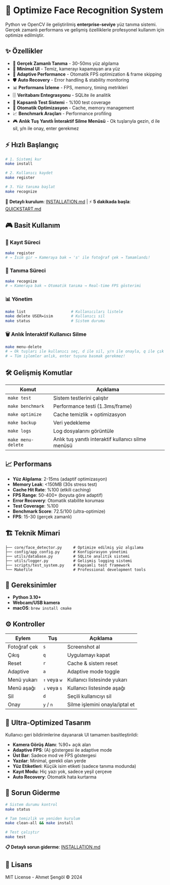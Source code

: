 # 🚀 **Optimize Face Recognition System**

Python ve OpenCV ile geliştirilmiş **enterprise-seviye** yüz tanıma sistemi. Gerçek zamanlı performans ve gelişmiş özelliklerle profesyonel kullanım için optimize edilmiştir.

## ✨ **Özellikler**

- 🎯 **Gerçek Zamanlı Tanıma** - 30-50ms yüz algılama
- 🎨 **Minimal UI** - Temiz, kamerayı kapamayan ara yüz
- 🧠 **Adaptive Performance** - Otomatik FPS optimization & frame skipping
- 🛡️ **Auto Recovery** - Error handling & stability monitoring
- 📊 **Performans İzleme** - FPS, memory, timing metrikleri  
- 🗄️ **Veritabanı Entegrasyonu** - SQLite ile analitik
- 🧪 **Kapsamlı Test Sistemi** - %100 test coverage
- 🔧 **Otomatik Optimizasyon** - Cache, memory management
- 📈 **Benchmark Araçları** - Performance profiling
- 🎮 **Anlık Tuş Yanıtlı İnteraktif Silme Menüsü** - Ok tuşlarıyla gezin, d ile sil, y/n ile onay, enter gerekmez

## ⚡ **Hızlı Başlangıç**

```bash
# 1. Sistemi kur
make install

# 2. Kullanıcı kaydet
make register

# 3. Yüz tanıma başlat  
make recognize
```

📖 **Detaylı kurulum**: [INSTALLATION.md](INSTALLATION.md) | ⚡ **5 dakikada başla**: [QUICKSTART.md](QUICKSTART.md)

## 🎮 **Basit Kullanım**

### **📸 Kayıt Süreci**
```bash
make register
# → İsim gir → Kameraya bak → 's' ile fotoğraf çek → Tamamlandı!
```

### **🎯 Tanıma Süreci**  
```bash
make recognize
# → Kameraya bak → Otomatik tanıma → Real-time FPS gösterimi
```

### **📊 Yönetim**
```bash
make list                    # Kullanıcıları listele
make delete USER=isim        # Kullanıcı sil
make status                  # Sistem durumu
```

### **🗑️ Anlık İnteraktif Kullanıcı Silme**
```bash
make menu-delete
# → Ok tuşları ile kullanıcı seç, d ile sil, y/n ile onayla, q ile çık
# → Tüm işlemler anlık, enter tuşuna basmak gerekmez!
```

## 🛠️ **Gelişmiş Komutlar**

| Komut | Açıklama |
|-------|----------|
| `make test` | Sistem testlerini çalıştır |
| `make benchmark` | Performance testi (1.3ms/frame) |
| `make optimize` | Cache temizlik + optimizasyon |
| `make backup` | Veri yedekleme |
| `make logs` | Log dosyalarını görüntüle |
| `make menu-delete` | Anlık tuş yanıtlı interaktif kullanıcı silme menüsü |

## 📈 **Performans**

- **Yüz Algılama**: 2-15ms (adaptif optimizasyon)
- **Memory Leak**: <150MB (30s stress test)
- **Cache Hit Rate**: %100 (etkili caching)
- **FPS Range**: 50-400+ (boyuta göre adaptif)
- **Error Recovery**: Otomatik stabilite koruması
- **Test Coverage**: %100
- **Benchmark Score**: 72.5/100 (ultra-optimize)
- **FPS**: 15-30 (gerçek zamanlı)
## 🏗️ **Teknik Mimari**

```
├── core/face_detector.py     # Optimize edilmiş yüz algılama
├── config/app_config.py      # Konfigürasyon yönetimi
├── utils/database.py         # SQLite analitik sistemi
├── utils/logger.py           # Gelişmiş logging sistemi
├── scripts/test_system.py    # Kapsamlı test framework
└── Makefile                  # Professional development tools
```

## 🔧 **Gereksinimler**

- **Python 3.10+** 
- **Webcam/USB kamera**
- **macOS**: `brew install cmake`

## ⚙️ **Kontroller**

| Eylem | Tuş | Açıklama |
|-------|-----|----------|
| Fotoğraf çek | `s` | Screenshot al |
| Çıkış | `q` | Uygulamayı kapat |
| Reset | `r` | Cache & sistem reset |
| Adaptive | `a` | Adaptive mode toggle |
| Menü yukarı | `↑` veya `w` | Kullanıcı listesinde yukarı |
| Menü aşağı | `↓` veya `s` | Kullanıcı listesinde aşağı |
| Sil | `d` | Seçili kullanıcıyı sil |
| Onay | `y` / `n` | Silme işlemini onayla/iptal et |

## 🎨 **Ultra-Optimized Tasarım**

Kullanıcı geri bildirimlerine dayanarak UI tamamen basitleştirildi:
- **Kamera Görüş Alanı**: %90+ açık alan
- **Adaptive FPS**: (A) göstergesi ile adaptive mode
- **Üst Bar**: Sadece mod ve FPS göstergesi
- **Yazılar**: Minimal, gerekli olan yerde
- **Yüz Etiketleri**: Küçük isim etiketi (sadece tanıma modunda)
- **Kayıt Modu**: Hiç yazı yok, sadece yeşil çerçeve
- **Auto Recovery**: Otomatik hata kurtarma

## 🚨 **Sorun Giderme**

```bash
# Sistem durumu kontrol
make status

# Tam temizlik ve yeniden kurulum
make clean-all && make install

# Test çalıştır
make test
```

**📋 Detaylı sorun giderme**: [INSTALLATION.md](INSTALLATION.md#-sorun-giderme)

## 📄 **Lisans**

MIT License - Ahmet Şengöl © 2024 